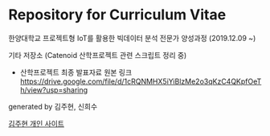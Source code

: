 # Repository for Curriculum Vitae

한양대학교 프로젝트형 IoT를 활용한 빅데이터 분석 전문가 양성과정 (2019.12.09 ~)

기타 저장소 (Catenoid 산학프로젝트 관련 스크립트 정리 중)

* 산학프로젝트 최종 발표자료 원본 링크 https://drive.google.com/file/d/1cRQNMHX5iYiBlzMe2o3qKzC4QKpfOeTh/view?usp=sharing

generated by 김주현, 신희수

[김주현 개인 사이트](https://take-a-look.tistory.com)
